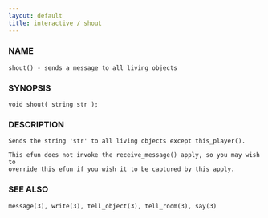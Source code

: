 ```yaml
---
layout: default
title: interactive / shout
---
```


### NAME

    shout() - sends a message to all living objects

### SYNOPSIS

    void shout( string str );

### DESCRIPTION

    Sends the string 'str' to all living objects except this_player().

    This efun does not invoke the receive_message() apply, so you may wish to
    override this efun if you wish it to be captured by this apply.

### SEE ALSO

    message(3), write(3), tell_object(3), tell_room(3), say(3)

